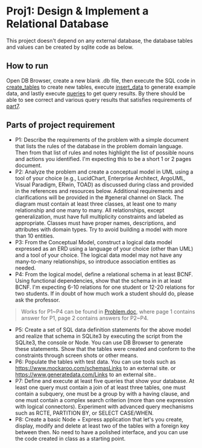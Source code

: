 # Proj1: Design & Implement a Relational Database

This project doesn't depend on any external database, the database tables and values can be created by sqlite code as below.

## How to run

Open DB Browser, create a new blank .db file, then execute the SQL code in [create\_tables](./create_tables.sql) to create new tables, execute [insert\_data](./insert_rows.sql) to generate example data, and lastly execute [queries](./queries.sql) to get query results. By there should be able to see correct and various query results that satisfies requirements of [part7](#p7).

## Parts of project requirement

* P1: Describe the requirements of the problem with a simple document that lists the rules of the database in the problem domain language. Then from that list of rules and notes highlight the list of possible nouns and actions you identified. I'm expecting this to be a short 1 or 2 pages document.
* P2: Analyze the problem and create a conceptual model in UML using a tool of your choice (e.g., LucidChart, Enterprise Architect, ArgoUML, Visual Paradigm, ERwin, TOAD) as discussed during class and provided in the references and resources below. Additional requirements and clarifications will be provided in the #general channel on Slack. The diagram must contain at least three classes, at least one to many relationship and one many to many. All relationships, except generalization, must have full multiplicity constraints and labeled as appropriate. Classes must have proper names, descriptions, and attributes with domain types. Try to avoid building a model with more than 10 entities.
* P3: From the Conceptual Model, construct a logical data model expressed as an ERD using a language of your choice (other than UML) and a tool of your choice. The logical data model may not have any many-to-many relationships, so introduce association entities as needed.
* P4: From the logical model, define a relational schema in at least BCNF. Using functional dependencies, show that the schema in in at least BCNF. I'm expecting 6-10 relations for one student or 12-20 relations for two students. If in doubt of how much work a student should do, please ask the professor.
> Works for P1~P4 can be found in [Problem.doc](./Problem.docx), where page 1 contains answer for P1, page 2 contains answers for P2~P4.
* P5: Create a set of SQL data definition statements for the above model and realize that schema in SQLite3 by executing the script from the SQLite3, the console or Node. You can use DB Browser to generate these statements. Show that the tables were created and conform to the constraints through screen shots or other means.
* P6: Populate the tables with test data. You can use tools such as https://www.mockaroo.com/schemasLinks to an external site. or  https://www.generatedata.com/Links to an external site..
* <a name="p7"></a>P7: Define and execute at least five queries that show your database. At least one query must contain a join of at least three tables, one must contain a subquery, one must be a group by with a having clause, and one must contain a complex search criterion (more than one expression with logical connectors). Experiment with advanced query mechanisms such as RCTE, PARTITION BY, or SELECT CASE/WHEN.
* P8: Create a basic Node + Express application that let's you create, display, modify and delete at least two of the tables with a foreign key between then. No need to have a polished interface, and you can use the code created in class as a starting point.
